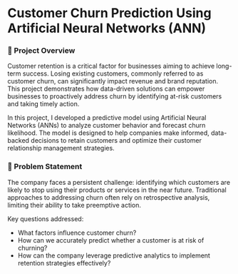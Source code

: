 # Customer Churn Prediction Using Artificial Neural Networks (ANN)


### 📌 Project Overview

Customer retention is a critical factor for businesses aiming to achieve long-term success. Losing existing customers, commonly referred to as customer churn, can significantly impact revenue and brand reputation. This project demonstrates how data-driven solutions can empower businesses to proactively address churn by identifying at-risk customers and taking timely action.

In this project, I developed a predictive model using Artificial Neural Networks (ANNs) to analyze customer behavior and forecast churn likelihood. The model is designed to help companies make informed, data-backed decisions to retain customers and optimize their customer relationship management strategies.


### 🧩 Problem Statement
The company faces a persistent challenge: identifying which customers are likely to stop using their products or services in the near future. Traditional approaches to addressing churn often rely on retrospective analysis, limiting their ability to take preemptive action.

Key questions addressed:
* What factors influence customer churn?
* How can we accurately predict whether a customer is at risk of churning?
* How can the company leverage predictive analytics to implement retention strategies effectively?

